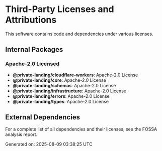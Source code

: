 # Third-Party Licenses and Attributions

This software contains code and dependencies under various licenses.

## Internal Packages

### Apache-2.0 Licensed
- **@private-landing/cloudflare-workers**: Apache-2.0 License
- **@private-landing/core**: Apache-2.0 License
- **@private-landing/schemas**: Apache-2.0 License
- **@private-landing/infrastructure**: Apache-2.0 License
- **@private-landing/errors**: Apache-2.0 License
- **@private-landing/types**: Apache-2.0 License

## External Dependencies

For a complete list of all dependencies and their licenses, see the FOSSA analysis report.

Generated on: 2025-08-09 03:38:25 UTC
